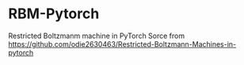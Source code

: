 # RBM-Pytorch
Restricted Boltzmanm machine in PyTorch
Sorce from
https://github.com/odie2630463/Restricted-Boltzmann-Machines-in-pytorch
